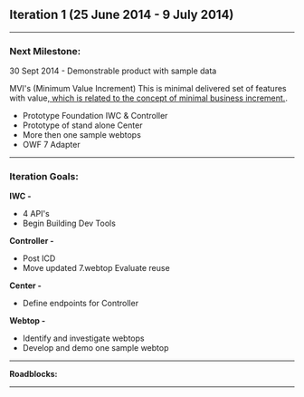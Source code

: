## Iteration 1 (25 June 2014 - 9 July 2014)

***

### Next Milestone:
30 Sept 2014 - Demonstrable product with sample data

MVI's (Minimum Value Increment) This is minimal delivered set of features with value[, which is related to the concept of minimal business increment.](http://www.netobjectives.com/minimal-business-increment).
* Prototype Foundation IWC & Controller
* Prototype of stand alone Center
* More then one sample webtops
* OWF 7 Adapter

***

### Iteration Goals:
**IWC -**
* 4 API's
* Begin Building Dev Tools 

**Controller -**
* Post ICD
* Move updated 7.webtop Evaluate reuse

**Center -**
* Define endpoints for Controller

**Webtop -**
* Identify and investigate webtops
* Develop and demo one sample webtop


***

**Roadblocks:**

***

